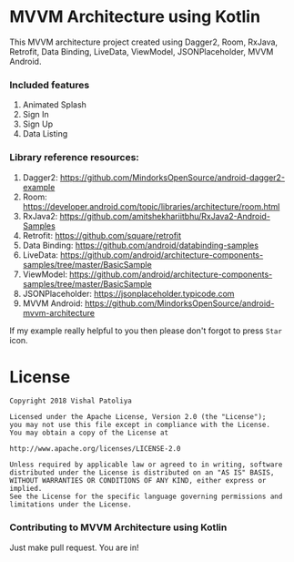 # MVVM Architecture using Kotlin

This MVVM architecture project created using Dagger2, Room, RxJava, Retrofit, Data Binding, LiveData, ViewModel, JSONPlaceholder, MVVM Android.

### Included features
1. Animated Splash
2. Sign In
3. Sign Up
4. Data Listing

### Library reference resources:
1. Dagger2: https://github.com/MindorksOpenSource/android-dagger2-example
2. Room: https://developer.android.com/topic/libraries/architecture/room.html
3. RxJava2: https://github.com/amitshekhariitbhu/RxJava2-Android-Samples
4. Retrofit: https://github.com/square/retrofit
5. Data Binding: https://github.com/android/databinding-samples
6. LiveData: https://github.com/android/architecture-components-samples/tree/master/BasicSample
7. ViewModel: https://github.com/android/architecture-components-samples/tree/master/BasicSample
8. JSONPlaceholder: https://jsonplaceholder.typicode.com
9. MVVM Android: https://github.com/MindorksOpenSource/android-mvvm-architecture

If my example really helpful to you then please don't forgot to press `Star` icon.

# License
```license
Copyright 2018 Vishal Patoliya

Licensed under the Apache License, Version 2.0 (the "License");
you may not use this file except in compliance with the License.
You may obtain a copy of the License at

http://www.apache.org/licenses/LICENSE-2.0

Unless required by applicable law or agreed to in writing, software
distributed under the License is distributed on an "AS IS" BASIS,
WITHOUT WARRANTIES OR CONDITIONS OF ANY KIND, either express or implied.
See the License for the specific language governing permissions and
limitations under the License.
```

### Contributing to MVVM Architecture using Kotlin
Just make pull request. You are in!